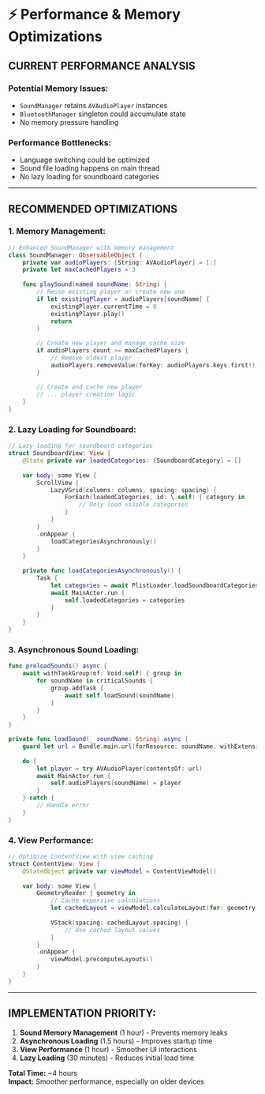 # ⚡ Performance & Memory Optimizations

## **CURRENT PERFORMANCE ANALYSIS**

### **Potential Memory Issues:**
- `SoundManager` retains `AVAudioPlayer` instances
- `BluetoothManager` singleton could accumulate state
- No memory pressure handling

### **Performance Bottlenecks:**
- Language switching could be optimized
- Sound file loading happens on main thread
- No lazy loading for soundboard categories

---

## **RECOMMENDED OPTIMIZATIONS**

### **1. Memory Management:**

```swift
// Enhanced SoundManager with memory management
class SoundManager: ObservableObject {
    private var audioPlayers: [String: AVAudioPlayer] = [:]
    private let maxCachedPlayers = 3
    
    func playSound(named soundName: String) {
        // Reuse existing player or create new one
        if let existingPlayer = audioPlayers[soundName] {
            existingPlayer.currentTime = 0
            existingPlayer.play()
            return
        }
        
        // Create new player and manage cache size
        if audioPlayers.count >= maxCachedPlayers {
            // Remove oldest player
            audioPlayers.removeValue(forKey: audioPlayers.keys.first!)
        }
        
        // Create and cache new player
        // ... player creation logic
    }
}
```

### **2. Lazy Loading for Soundboard:**

```swift
// Lazy loading for soundboard categories
struct SoundboardView: View {
    @State private var loadedCategories: [SoundboardCategory] = []
    
    var body: some View {
        ScrollView {
            LazyVGrid(columns: columns, spacing: spacing) {
                ForEach(loadedCategories, id: \.self) { category in
                    // Only load visible categories
                }
            }
        }
        .onAppear {
            loadCategoriesAsynchronously()
        }
    }
    
    private func loadCategoriesAsynchronously() {
        Task {
            let categories = await PlistLoader.loadSoundboardCategories()
            await MainActor.run {
                self.loadedCategories = categories
            }
        }
    }
}
```

### **3. Asynchronous Sound Loading:**

```swift
func preloadSounds() async {
    await withTaskGroup(of: Void.self) { group in
        for soundName in criticalSounds {
            group.addTask {
                await self.loadSound(soundName)
            }
        }
    }
}

private func loadSound(_ soundName: String) async {
    guard let url = Bundle.main.url(forResource: soundName, withExtension: "mp3") else { return }
    
    do {
        let player = try AVAudioPlayer(contentsOf: url)
        await MainActor.run {
            self.audioPlayers[soundName] = player
        }
    } catch {
        // Handle error
    }
}
```

### **4. View Performance:**

```swift
// Optimize ContentView with view caching
struct ContentView: View {
    @StateObject private var viewModel = ContentViewModel()
    
    var body: some View {
        GeometryReader { geometry in
            // Cache expensive calculations
            let cachedLayout = viewModel.calculateLayout(for: geometry.size)
            
            VStack(spacing: cachedLayout.spacing) {
                // Use cached layout values
            }
        }
        .onAppear {
            viewModel.precomputeLayouts()
        }
    }
}
```

---

## **IMPLEMENTATION PRIORITY:**

1. **Sound Memory Management** (1 hour) - Prevents memory leaks
2. **Asynchronous Loading** (1.5 hours) - Improves startup time
3. **View Performance** (1 hour) - Smoother UI interactions
4. **Lazy Loading** (30 minutes) - Reduces initial load time

**Total Time:** ~4 hours  
**Impact:** Smoother performance, especially on older devices
